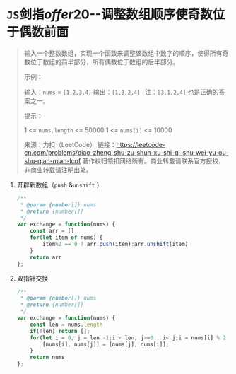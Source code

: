 # `JS`剑指*offer*20--调整数组顺序使奇数位于偶数前面

> 输入一个整数数组，实现一个函数来调整该数组中数字的顺序，使得所有奇数位于数组的前半部分，所有偶数位于数组的后半部分。
>
>  
>
> 示例：
>
> 输入：`nums` = `[1,2,3,4]`
> 输出：`[1,3,2,4] `
> 注：`[3,1,2,4]` 也是正确的答案之一。
>
>
> 提示：
>
> 1 <= `nums.length` <= 50000
> 1 <= `nums[i]` <= 10000
>
> 来源：力扣（LeetCode）
> 链接：https://leetcode-cn.com/problems/diao-zheng-shu-zu-shun-xu-shi-qi-shu-wei-yu-ou-shu-qian-mian-lcof
> 著作权归领扣网络所有。商业转载请联系官方授权，非商业转载请注明出处。

1. 开辟新数组（`push` &`unshift` ）

   ```js
   /**
    * @param {number[]} nums
    * @return {number[]}
    */
   var exchange = function(nums) {
       const arr = []
       for(let item of nums) {
           item%2 == 0 ? arr.push(item):arr.unshift(item)
       }
       return arr
   };
   ```

2. 双指针交换

   ```js
   /**
    * @param {number[]} nums
    * @return {number[]}
    */
   var exchange = function(nums) {
       const len = nums.length
       if(!len) return [];
       for(let i = 0, j = len -1;i < len, j>=0 , i< j;i = nums[i] % 2 + i, j = j - (nums[j] +1) % 2) {
           [nums[i], nums[j]] = [nums[j], nums[i]];
       }
       return nums
   };
   ```

